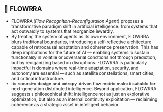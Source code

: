 ## 🧾 FLOWRRA

- FLOWRRA (<i>Flow Recognition-Reconfiguration Agent</i>) proposes a transformative paradigm shift in artificial intelligence: from systems that act outwardly to systems that reorganize inwardly. 
- By treating the system of agents as its own environment, FLOWRRA blurs traditional boundaries, introducing a self-reflective architecture capable of retrocausal adaptation and coherence preservation. This has deep implications for the future of AI — enabling systems to sustain functionality in volatile or adversarial conditions not through prediction, but by reorganizing based on disruptions. FLOWRRA is particularly impactful in domains where real-time adaptation, security, and autonomy are essential — such as satellite constellations, smart cities, and critical infrastructure. 
- Its recursive design and entropy-driven flow metric make it suitable for next-generation distributed intelligence. Beyond application, FLOWRRA suggests a philosophical shift: intelligence not as just an explorative optimization, but also as an internal continuity exploitation — reclaiming coherence as a strategic asset in intelligent behavior.
